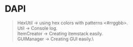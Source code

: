 # DAPI

> HexUtil -> using hex colors with patterns <#rrggbb>.\
Util -> Console log.\
ItemCreator -> Creating itemstack easily.\
GUIManager -> Creating GUI easily.\
